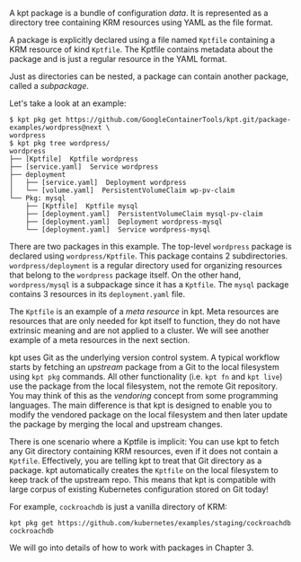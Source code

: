 A kpt package is a bundle of configuration _data_. It is represented as a directory tree containing
KRM resources using YAML as the file format.

A package is explicitly declared using a file named `Kptfile` containing a KRM resource of kind
`Kptfile`. The Kptfile contains metadata about the package and is just a regular resource in the
YAML format.

Just as directories can be nested, a package can contain another package, called a
_subpackage_.

Let's take a look at an example:

```shell
$ kpt pkg get https://github.com/GoogleContainerTools/kpt.git/package-examples/wordpress@next \
wordpress
$ kpt pkg tree wordpress/
wordpress
├── [Kptfile]  Kptfile wordpress
├── [service.yaml]  Service wordpress
├── deployment
│   ├── [service.yaml]  Deployment wordpress
│   └── [volume.yaml]  PersistentVolumeClaim wp-pv-claim
└── Pkg: mysql
    ├── [Kptfile]  Kptfile mysql
    ├── [deployment.yaml]  PersistentVolumeClaim mysql-pv-claim
    ├── [deployment.yaml]  Deployment wordpress-mysql
    └── [deployment.yaml]  Service wordpress-mysql
```

There are two packages in this example. The top-level `wordpress` package is declared using
`wordpress/Kptfile`. This package contains 2 subdirectories. `wordpress/deployment` is a regular
directory used for organizing resources that belong to the `wordpress` package itself. On the other
hand, `wordpress/mysql` is a subpackage since it has a `Kptfile`. The `mysql` package contains 3
resources in its `deployment.yaml` file.

The `Kptfile` is an example of a _meta resource_ in kpt. Meta resources are resources that
are only needed for kpt itself to function, they do not have extrinsic meaning and are not
applied to a cluster. We will see another example of a meta resources in the next section.

kpt uses Git as the underlying version control system. A typical workflow starts by fetching an
_upstream_ package from a Git to the local filesystem using `kpt pkg` commands. All other
functionality (i.e. `kpt fn` and `kpt live`) use the package from the local filesystem, not the
remote Git repository. You may think of this as the _vendoring_ concept from some programming
languages. The main difference is that kpt is designed to enable you to modify the vendored package
on the local filesystem and then later update the package by merging the local and upstream changes.

There is one scenario where a Kptfile is implicit: You can use kpt to fetch any Git directory
containing KRM resources, even if it does not contain a `Kptfile`. Effectively, you are telling kpt
to treat that Git directory as a package. kpt automatically creates the `Kptfile`
on the local filesystem to keep track of the upstream repo. This means that kpt is
compatible with large corpus of existing Kubernetes configuration stored on Git today!

For example, `cockroachdb` is just a vanilla directory of KRM:

```shell
kpt pkg get https://github.com/kubernetes/examples/staging/cockroachdb cockroachdb
```

We will go into details of how to work with packages in Chapter 3.

